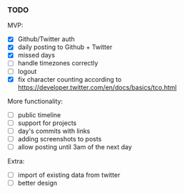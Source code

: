 ### TODO

MVP:
- [x] Github/Twitter auth
- [x] daily posting to Github + Twitter
- [x] missed days
- [ ] handle timezones correctly
- [ ] logout
- [x] fix character counting according to https://developer.twitter.com/en/docs/basics/tco.html

More functionality:
- [ ] public timeline
- [ ] support for projects
- [ ] day's commits with links
- [ ] adding screenshots to posts
- [ ] allow posting until 3am of the next day

Extra:
- [ ] import of existing data from twitter
- [ ] better design